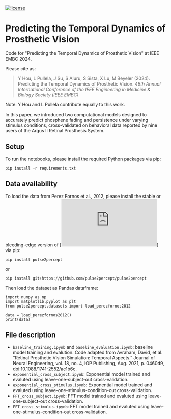 [![license](https://img.shields.io/badge/License-BSD%202--Clause-blue.svg)](https://github.com/bionicvisionlab/2024-Temporal-Model/blob/master/LICENSE)


# Predicting the Temporal Dynamics of Prosthetic Vision

Code for "Predicting the Temporal Dynamics of Prosthetic Vision" at IEEE EMBC 2024.

Please cite as:

> Y Hou, L Pullela, J Su, S Aluru, S Sista, X Lu, M Beyeler (2024). Predicting the Temporal Dynamics of Prosthetic Vision. *46th Annual International Conference of the IEEE Engineering in Medicine & Biology Society (IEEE EMBC)*

Note: Y Hou and L Pullela contribute equally to this work.

In this paper, we introduced two computational models designed to accurately predict phosphene fading and persistence under varying stimulus conditions, cross-validated on behavioral data reported by nine users of the Argus II Retinal Prosthesis System.

## Setup
To run the notebooks, please install the required Python packages via pip:

```
pip install -r requirements.txt
```

## Data availability
To load the data from Perez Fornos et al., 2012, please install the stable or bleeding-edge version of [![pulse2percept](https://pulse2percept.readthedocs.io/en/latest/index.html)] via pip:
```
pip install pulse2percept
```

or

```
pip install git+https://github.com/pulse2percept/pulse2percept
```

Then load the dataset as Pandas dataframe:
```
import numpy as np
import matplotlib.pyplot as plt
from pulse2percept.datasets import load_perezfornos2012

data = load_perezfornos2012()
print(data)
```

## File description
- ```baseline_training.ipynb``` and ```baseline_evaluation.ipynb```: baseline model training and evalution. Code adapted from Avraham, David, et al. “Retinal Prosthetic Vision Simulation: Temporal Aspects.” Journal of Neural Engineering, vol. 18, no. 4, IOP Publishing, Aug. 2021, p. 0460d9, doi:10.1088/1741-2552/ac1b6c.
- ```exponential_cross_subject.ipynb```: Exponential model trained and evaluted using leave-one-subject-out cross-validation. 
- ```exponential_cross_stimulus.ipynb```: Exponential model trained and evaluted using leave-one-stimulus-condition-out cross-validation. 
- ```FFT_cross_subject.ipynb```: FFT model trained and evaluted using leave-one-subject-out cross-validation. 
- ```FFT_cross_stimulus.ipynb```: FFT model trained and evaluted using leave-one-stimulus-condition-out cross-validation. 
